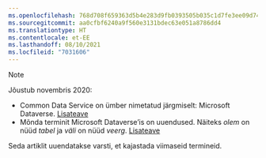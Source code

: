 ```yaml
---
ms.openlocfilehash: 768d708f659363d5b4e283d9fb0393505b035c1d7fe3ee09d74ea17eab87a8f0
ms.sourcegitcommit: aa0cfbf6240a9f560e3131bdec63e051a8786dd4
ms.translationtype: HT
ms.contentlocale: et-EE
ms.lasthandoff: 08/10/2021
ms.locfileid: "7031606"
---
```

> [!NOTE]
> Jõustub novembris 2020:
> - Common Data Service on ümber nimetatud järgmiselt: Microsoft Dataverse. [Lisateave](https://aka.ms/PAuAppBlog)
> - Mõnda terminit Microsoft Dataverse’is on uuendused. Näiteks *olem* on nüüd *tabel* ja *väli* on nüüd *veerg*. [Lisateave](/powerapps/maker/data-platform/data-platform-intro)
>
> Seda artiklit uuendatakse varsti, et kajastada viimaseid termineid.